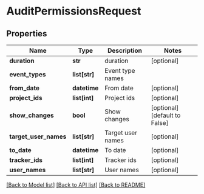 # AuditPermissionsRequest

## Properties
Name | Type | Description | Notes
------------ | ------------- | ------------- | -------------
**duration** | **str** | duration | [optional] 
**event_types** | **list[str]** | Event type names | 
**from_date** | **datetime** | From date | [optional] 
**project_ids** | **list[int]** | Project ids | [optional] 
**show_changes** | **bool** | Show changes | [optional] [default to False]
**target_user_names** | **list[str]** | Target user names | [optional] 
**to_date** | **datetime** | To date | [optional] 
**tracker_ids** | **list[int]** | Tracker ids | [optional] 
**user_names** | **list[str]** | User names | [optional] 

[[Back to Model list]](../README.md#documentation-for-models) [[Back to API list]](../README.md#documentation-for-api-endpoints) [[Back to README]](../README.md)

